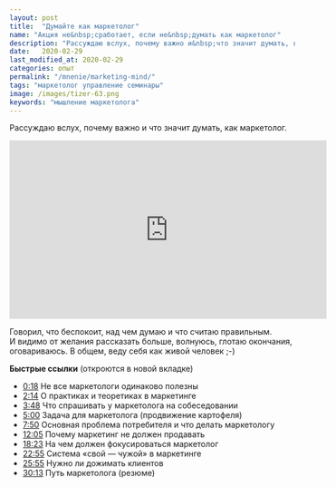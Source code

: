 ```yaml
---
layout: post
title:  "Думайте как маркетолог"
name: "Акция не&nbsp;сработает, если не&nbsp;думать как маркетолог"
description: "Рассуждаю вслух, почему важно и&nbsp;что значит думать, как маркетолог. Видео."
date:   2020-02-29
last_modified_at: 2020-02-29
categories: опыт
permalink: "/mnenie/marketing-mind/"
tags: "маркетолог управление семинары"
image: /images/tizer-63.png
keywords: "мышление маркетолога"
---
```


<p>Рассуждаю вслух, почему важно и&nbsp;что значит думать, как маркетолог. </p>
<div class="video">
<iframe width="560" height="315" src="https://www.youtube-nocookie.com/embed/fXspplVnrEM" frameborder="0" allow="accelerometer; autoplay; encrypted-media; gyroscope; picture-in-picture" allowfullscreen></iframe>
</div>
<p> Говорил, что беспокоит, над чем думаю и&nbsp;что считаю правильным. И&nbsp;видимо от&nbsp;желания рассказать больше, волнуюсь, глотаю окончания, оговариваюсь. В&nbsp;общем, веду себя как живой человек ;-) </p>
<p><strong>Быстрые ссылки</strong> (откроются в&nbsp;новой вкладке) </p>
<ul> 
	<li><a href="https://www.youtube.com/watch?v=fXspplVnrEM&amp;t=18s" target="_blank" rel="noopener">0:18</a>&nbsp;Не все маркетологи одинаково полезны</li>
	<li> <a href="https://www.youtube.com/watch?v=fXspplVnrEM&amp;t=134s" target="_blank" rel="noopener">2:14</a>&nbsp;О практиках и&nbsp;теоретиках в&nbsp;маркетинге</li>
	<li> <a href="https://www.youtube.com/watch?v=fXspplVnrEM&amp;t=228s" target="_blank" rel="noopener">3:48</a> Что спрашивать у&nbsp;маркетолога на&nbsp;собеседовании</li>
	<li> <a href="https://www.youtube.com/watch?v=fXspplVnrEM&amp;t=300s" target="_blank" rel="noopener">5:00</a> Задача для маркетолога (продвижение картофеля)</li>
	<li> <a href="https://www.youtube.com/watch?v=fXspplVnrEM&amp;t=470s" target="_blank" rel="noopener">7:50</a> Основная проблема потребителя и&nbsp;что делать маркетологу</li>
	<li> <a href="https://www.youtube.com/watch?v=fXspplVnrEM&amp;t=725s" target="_blank" rel="noopener">12:05</a> Почему маркетинг не&nbsp;должен продавать</li>
	<li> <a href="https://www.youtube.com/watch?v=fXspplVnrEM&amp;t=1103s" target="_blank" rel="noopener">18:23</a>&nbsp;На чем должен фокусироваться маркетолог</li>
	<li> <a href="https://www.youtube.com/watch?v=fXspplVnrEM&amp;t=1375s" target="_blank" rel="noopener">22:55</a> Система «свой&nbsp;— чужой» в&nbsp;маркетинге </li>
	<li><a href="https://www.youtube.com/watch?v=fXspplVnrEM&amp;t=1555s" target="_blank" rel="noopener">25:55</a> Нужно&nbsp;ли дожимать клиентов</li>
	<li> <a href="https://www.youtube.com/watch?v=fXspplVnrEM&amp;t=1813s" target="_blank" rel="noopener">30:13</a> Путь маркетолога (резюме)</li>
 </ul>

